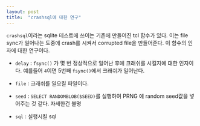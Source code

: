 ```yaml
---
layout: post
title:  "crashsql에 대한 연구"
---
```


`crashsql`이라는 sqlite 테스트에 쓰이는 기존에 만들어진 tcl 함수가 있다.
이는 file sync가 일어나는 도중에 crash를 시켜서 corrupted file을 만들어준다.
이 함수의 인자에 대한 연구이다.

- `delay` : `fsync()` 가 몇 번 정상적으로 일어난 후에 크래쉬를 시킬지에 대한 인자이다. 예를들어 `4`이면 5번째 `fsync()`에서 크래쉬가 일어난다.

- `file` : 크래쉬를 일으킬 파일이다.

- `seed` : `SELECT RANDOMBLOB($SEED)`를 실행하여 PRNG 에 random seed값을 넣어주는 것 같다. 자세한건 불명

- `sql` : 실행시킬 sql

